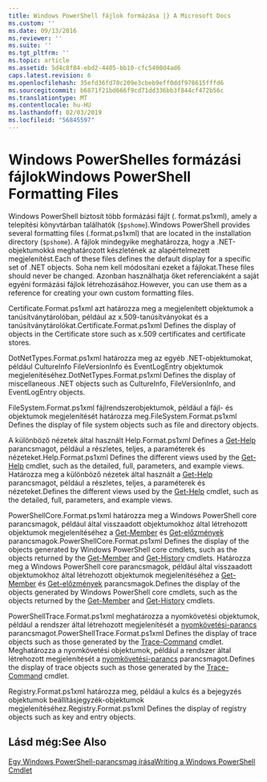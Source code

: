 ```yaml
---
title: Windows PowerShell fájlok formázása |} A Microsoft Docs
ms.custom: ''
ms.date: 09/13/2016
ms.reviewer: ''
ms.suite: ''
ms.tgt_pltfrm: ''
ms.topic: article
ms.assetid: 5d4c8f84-ebd2-4405-bb10-cfc5400d4ad6
caps.latest.revision: 6
ms.openlocfilehash: 35efd36fd70c209e3cbeb9eff0ddf978615fffd6
ms.sourcegitcommit: b6871f21bd666f9cd71dd336bb3f844cf472b56c
ms.translationtype: MT
ms.contentlocale: hu-HU
ms.lasthandoff: 02/03/2019
ms.locfileid: "56845597"
---
```

# <a name="windows-powershell-formatting-files"></a><span data-ttu-id="8cfc0-102">Windows PowerShelles formázási fájlok</span><span class="sxs-lookup"><span data-stu-id="8cfc0-102">Windows PowerShell Formatting Files</span></span>

<span data-ttu-id="8cfc0-103">Windows PowerShell biztosít több formázási fájlt (. format.ps1xml), amely a telepítési könyvtárban találhatók (`$pshome`).</span><span class="sxs-lookup"><span data-stu-id="8cfc0-103">Windows PowerShell provides several formatting files (.format.ps1xml) that are located in the installation directory (`$pshome`).</span></span> <span data-ttu-id="8cfc0-104">A fájlok mindegyike meghatározza, hogy a .NET-objektumokká meghatározott készletének az alapértelmezett megjelenítést.</span><span class="sxs-lookup"><span data-stu-id="8cfc0-104">Each of these files defines the default display for a specific set of .NET objects.</span></span> <span data-ttu-id="8cfc0-105">Soha nem kell módosítani ezeket a fájlokat.</span><span class="sxs-lookup"><span data-stu-id="8cfc0-105">These files should never be changed.</span></span> <span data-ttu-id="8cfc0-106">Azonban használhatja őket referenciaként a saját egyéni formázási fájlok létrehozásához.</span><span class="sxs-lookup"><span data-stu-id="8cfc0-106">However, you can use them as a reference for creating your own custom formatting files.</span></span>

<span data-ttu-id="8cfc0-107">Certificate.Format.ps1xml azt határozza meg a megjelenített objektumok a tanúsítványtárolóban, például az x.509-tanúsítványokat és a tanúsítványtárolókat.</span><span class="sxs-lookup"><span data-stu-id="8cfc0-107">Certificate.Format.ps1xml Defines the display of objects in the Certificate store such as x.509 certificates and certificate stores.</span></span>

<span data-ttu-id="8cfc0-108">DotNetTypes.Format.ps1xml határozza meg az egyéb .NET-objektumokat, például CultureInfo FileVersionInfo és EventLogEntry objektumok megjelenítéséhez.</span><span class="sxs-lookup"><span data-stu-id="8cfc0-108">DotNetTypes.Format.ps1xml Defines the display of miscellaneous .NET objects such as CultureInfo, FileVersionInfo, and EventLogEntry objects.</span></span>

<span data-ttu-id="8cfc0-109">FileSystem.Format.ps1xml fájlrendszerobjektumok, például a fájl- és objektumok megjelenítését határozza meg.</span><span class="sxs-lookup"><span data-stu-id="8cfc0-109">FileSystem.Format.ps1xml Defines the display of file system objects such as file and directory objects.</span></span>

<span data-ttu-id="8cfc0-110">A különböző nézetek által használt Help.Format.ps1xml Defines a [Get-Help](/powershell/module/Microsoft.PowerShell.Core/Get-Help) parancsmagot, például a részletes, teljes, a paraméterek és nézeteket.</span><span class="sxs-lookup"><span data-stu-id="8cfc0-110">Help.Format.ps1xml Defines the different views used by the [Get-Help](/powershell/module/Microsoft.PowerShell.Core/Get-Help) cmdlet, such as the detailed, full, parameters, and example views.</span></span>
<span data-ttu-id="8cfc0-111">Határozza meg a különböző nézetek által használt a [Get-Help](/powershell/module/Microsoft.PowerShell.Core/Get-Help) parancsmagot, például a részletes, teljes, a paraméterek és nézeteket.</span><span class="sxs-lookup"><span data-stu-id="8cfc0-111">Defines the different views used by the [Get-Help](/powershell/module/Microsoft.PowerShell.Core/Get-Help) cmdlet, such as the detailed, full, parameters, and example views.</span></span>

<span data-ttu-id="8cfc0-112">PowerShellCore.Format.ps1xml határozza meg a Windows PowerShell core parancsmagok, például által visszaadott objektumokhoz által létrehozott objektumok megjelenítéséhez a [Get-Member](/powershell/module/Microsoft.PowerShell.Utility/Get-Member) és [Get-előzmények](/powershell/module/Microsoft.PowerShell.Core/Get-History) parancsmagok.</span><span class="sxs-lookup"><span data-stu-id="8cfc0-112">PowerShellCore.Format.ps1xml Defines the display of the objects generated by Windows PowerShell core cmdlets, such as the objects returned by the [Get-Member](/powershell/module/Microsoft.PowerShell.Utility/Get-Member) and [Get-History](/powershell/module/Microsoft.PowerShell.Core/Get-History) cmdlets.</span></span>
<span data-ttu-id="8cfc0-113">Határozza meg a Windows PowerShell core parancsmagok, például által visszaadott objektumokhoz által létrehozott objektumok megjelenítéséhez a [Get-Member](/powershell/module/Microsoft.PowerShell.Utility/Get-Member) és [Get-előzmények](/powershell/module/Microsoft.PowerShell.Core/Get-History) parancsmagok.</span><span class="sxs-lookup"><span data-stu-id="8cfc0-113">Defines the display of the objects generated by Windows PowerShell core cmdlets, such as the objects returned by the [Get-Member](/powershell/module/Microsoft.PowerShell.Utility/Get-Member) and [Get-History](/powershell/module/Microsoft.PowerShell.Core/Get-History) cmdlets.</span></span>

<span data-ttu-id="8cfc0-114">PowerShellTrace.Format.ps1xml meghatározza a nyomkövetési objektumok, például a rendszer által létrehozott megjelenítését a [nyomkövetési-parancs](/powershell/module/Microsoft.PowerShell.Utility/Trace-Command) parancsmagot.</span><span class="sxs-lookup"><span data-stu-id="8cfc0-114">PowerShellTrace.Format.ps1xml Defines the display of trace objects such as those generated by the [Trace-Command](/powershell/module/Microsoft.PowerShell.Utility/Trace-Command) cmdlet.</span></span>
<span data-ttu-id="8cfc0-115">Meghatározza a nyomkövetési objektumok, például a rendszer által létrehozott megjelenítését a [nyomkövetési-parancs](/powershell/module/Microsoft.PowerShell.Utility/Trace-Command) parancsmagot.</span><span class="sxs-lookup"><span data-stu-id="8cfc0-115">Defines the display of trace objects such as those generated by the [Trace-Command](/powershell/module/Microsoft.PowerShell.Utility/Trace-Command) cmdlet.</span></span>

<span data-ttu-id="8cfc0-116">Registry.Format.ps1xml határozza meg, például a kulcs és a bejegyzés objektumok beállításjegyzék-objektumok megjelenítéséhez.</span><span class="sxs-lookup"><span data-stu-id="8cfc0-116">Registry.Format.ps1xml Defines the display of registry objects such as key and entry objects.</span></span>

## <a name="see-also"></a><span data-ttu-id="8cfc0-117">Lásd még:</span><span class="sxs-lookup"><span data-stu-id="8cfc0-117">See Also</span></span>

[<span data-ttu-id="8cfc0-118">Egy Windows PowerShell-parancsmag írása</span><span class="sxs-lookup"><span data-stu-id="8cfc0-118">Writing a Windows PowerShell Cmdlet</span></span>](../cmdlet/writing-a-windows-powershell-cmdlet.md)
